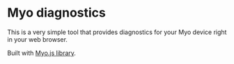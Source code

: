 # Myo diagnostics

This is a very simple tool that provides diagnostics for your Myo device right in your web browser.

Built with [Myo.js library](https://github.com/stolksdorf/myo.js).